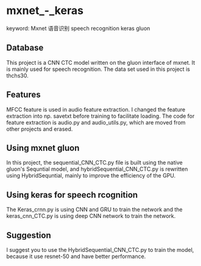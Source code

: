 # mxnet_-_keras
keyword: Mxnet 语音识别 speech recognition keras gluon


## Database
This project is a CNN CTC model written on the gluon interface of mxnet. It is mainly used for speech recognition. The data set used in this project is thchs30.


## Features
MFCC feature is used in audio feature extraction. I changed the feature extraction into np. savetxt before training to facilitate loading. The code for feature extraction is audio.py and audio_utils.py, which are moved from other projects and erased.


## Using mxnet gluon
In this project, the sequential_CNN_CTC.py file is built using the native gluon's Sequntial model, and hybridSequential_CNN_CTC.py is rewritten using HybridSequntial, mainly to improve the efficiency of the GPU.


## Using keras for speech rcognition
The Keras_crnn.py is using CNN and GRU to train the network and the keras_cnn_CTC.py is using deep CNN network to train the network.


## Suggestion
I suggest you to use the HybridSequential_CNN_CTC.py to train the model, because it use resnet-50 and have better performance.


